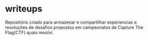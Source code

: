 # writeups
Repositório criado para armazenar e compartilhar experiencias e resoluções de desafios propostos em campeonatos de Capture The Flag(CTF) quais resolvi.
